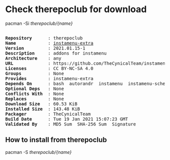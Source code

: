 # Check therepoclub for download

        
pacman -Si *therepoclub/{name}*

<div class="highlight"><pre class="highlight"><text>
<b>Repository</b>      : therepoclub
<b>Name</b>            : <a href='../../x86_64/instamenu-extra-2021.01.15-1-any.pkg.tar.zst'>instamenu-extra</a>
<b>Version</b>         : 2021.01.15-1
<b>Description</b>     : addons for instamenu
<b>Architecture</b>    : any
<b>URL</b>             : https://github.com/TheCynicalTeam/instamenu-extra
<b>Licenses</b>        : CC BY-NC-SA 4.0
<b>Groups</b>          : None
<b>Provides</b>        : instamenu-extra
<b>Depends On</b>      : bash  autorandr  instamenu  instamenu-schemas  python>=3.4
<b>Optional Deps</b>   : None
<b>Conflicts With</b>  : None
<b>Replaces</b>        : None
<b>Download Size</b>   : 60.53 KiB
<b>Installed Size</b>  : 143.48 KiB
<b>Packager</b>        : TheCynicalTeam <wayne6324@gmail.com>
<b>Build Date</b>      : Tue 19 Jan 2021 15:07:23 GMT
<b>Validated By</b>    : MD5 Sum  SHA-256 Sum  Signature
</text></pre></div>

## How to install from therepoclub

        
pacman -S *therepoclub/{name}*
